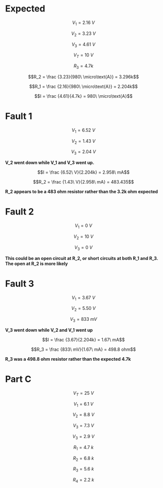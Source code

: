 # Expected

$$V_1 = 2.16\ V$$

$$V_2 = 3.23\ V$$

$$V_3 = 4.61\ V$$

$$V_T = 10\ V$$

$$R_3 = 4.7k$$

$$R_2 = \frac {3.23}{980\ \micro\text{A}} = 3.296k$$

$$R_1 = \frac {2.16}{980\ \micro\text{A}} = 2.204k$$

$$I = \frac {4.61}{4.7k} = 980\ \micro\text{A}$$


# Fault 1

$$V_1 = 6.52\ V$$

$$V_2 = 1.43\ V$$

$$V_3 = 2.04\ V$$

**V_2 went down while V_1 and V_3 went up.**

$$I = \frac {6.52\ V}{2.204k} = 2.958\ mA$$

$$R_2 = \frac {1.43\ V}{2.958\ mA} = 483.435$$

**R_2 appears to be a 483 ohm resistor rather than the 3.2k ohm expected**

# Fault 2

$$V_1 = 0\ V$$

$$V_2 = 10\ V$$

$$V_3 = 0\ V$$

**This could be an open circuit at R_2, or short circuits at both R_1 and R_3. The open at R_2 is more likely**

# Fault 3

$$V_1 = 3.67\ V$$

$$V_2 = 5.50\ V$$

$$V_3 = 833\ mV$$

**V_3 went down while V_2 and V_1 went up**

$$I = \frac {3.67}{2.204k} = 1.67\ mA$$

$$R_3 = \frac {833\ mV}{1.67\ mA} = 498.8 ohm$$

**R_3 was a 498.8 ohm resistor rather than the expected 4.7k**

# Part C

$$V_T = 25\ V$$

$$V_1 = 6.1\ V$$

$$V_2 = 8.8\ V$$

$$V_3 = 7.3\ V$$

$$V_3 = 2.9\ V$$

$$R_1 = 4.7\ k$$

$$R_2 = 6.8\ k$$

$$R_3 = 5.6\ k$$

$$R_4 = 2.2\ k$$
